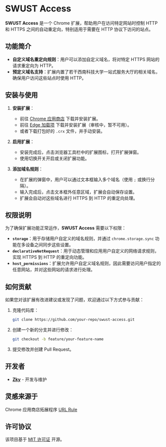 # SWUST Access

**SWUST Access** 是一个 Chrome 扩展，帮助用户在访问特定网站时控制 HTTP 和 HTTPS 之间的自动重定向，特别适用于需要在 HTTP 协议下访问的站点。

## 功能简介

- **自定义域名重定向规则**：用户可以添加自定义域名，将对特定 HTTPS 网站的请求重定向为 HTTP。
- **预定义域名支持**：扩展内置了若干西南科技大学一站式服务大厅的相关域名，确保用户访问这些站点时使用 HTTP。

## 安装与使用

1. **安装扩展**：
    - 前往 [Chrome 应用商店](https://chromewebstore.google.com/detail/swust-access/podfakoeacbcjhbenlffdajkakfmiggn) 下载并安装扩展。
    - 前往 [Edge 加载项](https://microsoftedge.microsoft.com/addons/Microsoft-Edge-Extensions-Home?hl=zh-CN) 下载并安装扩展（审核中，暂不可用）。
    - 或者下载打包好的 `.crx` 文件，并手动安装。

2. **启用扩展**：
    - 安装完成后，点击浏览器工具栏中的扩展图标，打开扩展弹窗。
    - 使用切换开关开启或关闭扩展功能。

3. **添加域名规则**：
    - 在扩展的弹窗中，用户可以通过文本框输入多个域名（使用 `;` 或换行分隔）。
    - 输入完成后，点击文本框外任意区域，扩展会自动保存设置。
    - 扩展会自动对这些域名进行 HTTPS 到 HTTP 的重定向处理。

## 权限说明

为了确保扩展功能正常运作，**SWUST Access** 需要以下权限：

- **`storage`**：用于存储用户自定义的域名规则，并通过 `chrome.storage.sync` 功能在多设备之间同步这些设置。
- **`declarativeNetRequest`**：用于动态管理和应用用户自定义的网络请求规则，实现 HTTPS 到 HTTP 的重定向功能。
- **`host_permissions`**：扩展允许用户自定义域名规则，因此需要访问用户指定的任意网站，并对这些网站的请求进行处理。

## 如何贡献

如果您对该扩展有改进建议或发现了问题，欢迎通过以下方式参与贡献：

1. 克隆代码库：

    ```bash
    git clone https://github.com/your-repo/swust-access.git
    ```

2. 创建一个新的分支并进行修改：

    ```bash
    git checkout -b feature/your-feature-name
    ```

3. 提交修改并创建 Pull Request。

## 开发者

- [**Zky**](https://github.com/Unbiseptium) - 开发与维护
  
## 灵感来源于

Chrome 应用商店拓展程序 [URL Rule](https://chromewebstore.google.com/detail/url-rule/enfdapnpdfpgjamddpkdfliienniaimb)

## 许可协议

该项目基于 [MIT 许可证](LICENSE) 开源。

